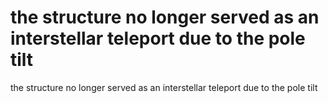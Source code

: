 # the structure no longer served as an interstellar teleport due to the pole tilt

the structure no longer served as an interstellar teleport due to the pole tilt